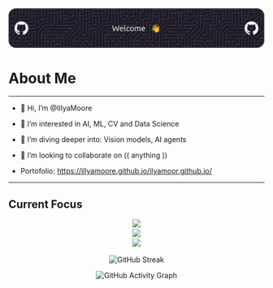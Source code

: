 <img src="./imgs/header.png" alt="Header">

# About Me

---
- 👋 Hi, I’m @IllyaMoore
- 👀 I’m interested in AI, ML, CV and Data Science
- 🌱 I’m diving deeper into: Vision models, AI agents 
- 💞️ I’m looking to collaborate on (( anything ))
  
- Portofolio: https://illyamoore.github.io/ilyamoor.github.io/

---

## Current Focus


<p align="center">
  <!-- Languages -->
  <img src="https://skillicons.dev/icons?i=python,rust&perline=7" /><br>
	  <!-- AI / Data -->
  <img src="https://skillicons.dev/icons?i=pytorch,sklearn,tensorflow&perline=7" /><br>
    <!-- Tools -->
  <img src="https://skillicons.dev/icons?i=git,github,linux,docker,neovim&perline=7" />
</p>

<div align="center">

![GitHub Streak](https://streak-stats.demolab.com/?user=IllyaMoore&theme=dark&hide_border=true)

![GitHub Activity Graph](https://github-readme-activity-graph.vercel.app/graph?username=IllyaMoore&theme=react-dark)

</div>
